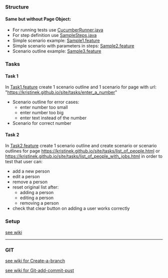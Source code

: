 ### Structure
#### Same but without Page Object:
* For running tests use [CucumberRunner.java](../master/src/test/java/cucumber.runners/CucumberRunner.java)
* For step definition use [SampleSteps.java](../master/src/test/java/cucumber.stepDefinitions/SampleSteps.java)
* Simple scenario example: [Sample1.feature](../master/src/test/resources/features/Sample1.feature)
* Simple scenario with parameters in steps: [Sample2.feature](../master/src/test/resources/features/Sample2.feature)
* Scenario outline example: [Sample3.feature](../master/src/test/resources/features/Sample3.feature)

### Tasks
#### Task 1
In [Task1.feature](../master/src/test/resources/features/Task1.feature) create 1 scenario outline and
1 scenario for page with url:
"https://kristinek.github.io/site/tasks/enter_a_number"
  * Scenario outline for error cases:
      * enter number too small
      * enter number too big
      * enter text instead of the number
  * Scenario for correct number

#### Task 2
In [Task2.feature](../master/src/test/resources/features/Task2.feature) create 1 scenario outline and
create scenario or scenario outlines for page https://kristinek.github.io/site/tasks/list_of_people.html or https://kristinek.github.io/site/tasks/list_of_people_with_jobs.html
in order to test that user can:
  * add a new person
  * edit a person
  * remove a person
  * reset original list after:
     * adding a person
     * editing a person
     * removing a person
  * check that clear button on adding a user works correctly

### Setup 
[see wiki](https://github.com/AccTABootcamp/cucumber_java_basic/wiki/Project-Setup)

---
### GIT

[see wiki for Create-a-branch](https://github.com/AccTABootcamp/selenium_java_basic/wiki/Create-new-branch)

[see wiki for Git-add-commit-pust](https://github.com/AccTABootcamp/selenium_java_basic/wiki/Commiting-code-and-pushing-to-remote)




